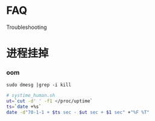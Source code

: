 # FAQ
Troubleshooting


# 进程挂掉
### oom
```
sudo dmesg |grep -i kill
```
```bash
# systime_human.sh
ut=`cut -d' ' -f1 </proc/uptime`
ts=`date +%s`
date -d"70-1-1 + $ts sec - $ut sec + $1 sec" +"%F %T"
```

